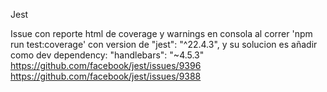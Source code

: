 
Jest

Issue con reporte html de coverage y warnings en consola al correr 'npm run test:coverage' con version de "jest": "^22.4.3", y su solucion es añadir como dev dependency: "handlebars": "~4.5.3"
https://github.com/facebook/jest/issues/9396
https://github.com/facebook/jest/issues/9388
